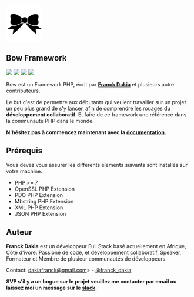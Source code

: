 <img src="https://raw.githubusercontent.com/bowphp/arts/master/bow.jpg" width="100">

## Bow Framework

<a href="https://bowphp.github.io" title="docs"><img src="https://img.shields.io/badge/docs-read%20docs-blue.svg?style=flat-square"/></a>
<a href="https://packagist.org/packages/bowphp/app" title="version"><img src="https://img.shields.io/packagist/v/bowphp/app.svg?style=flat-square"/></a>
<a href="https://github.com/bowphp/app/blob/master/LICENSE" title="license"><img src="https://img.shields.io/github/license/mashape/apistatus.svg?style=flat-square"/></a>
<a href="https://travis-ci.org/bowphp/app" title="Travis branch"><img src="https://img.shields.io/travis/bowphp/app/master.svg?style=flat-square"/></a>

Bow est un Framework PHP, écrit par **[Franck Dakia](http://github.com/papac)** et plusieurs autre contributeurs.

Le but c'est de permettre aux débutants qui veulent travailler sur un projet un peu plus grand de s'y lancer, afin de comprendre les rouages du **développement collaboratif**. Et faire de ce framework une référence dans la communauté PHP dans le monde.

**N'hésitez pas à commencez maintenant avec la [documentation](https://bowphp.github.io).**

## Prérequis

Vous devez vous assurer les différents elements suivants sont installés sur votre machine.

- PHP >= 7
- OpenSSL PHP Extension
- PDO PHP Extension
- Mbstring PHP Extension
- XML PHP Extension
- JSON PHP Extension

## Auteur

**Franck Dakia** est un développeur Full Stack basé actuellement en Afrique, Côte d'ivore. Passioné de code, et développement collaboratif, Speaker, Formateur et Membre de plusieur communautés de développeurs.

Contact: [dakiafranck@gmail.com](mailto:dakiafranck@gmail.com)> - [@franck_dakia](https://twitter.com/franck_dakia)

**SVP s'il y a un bogue sur le projet veuillez me contacter par email ou laissez moi un message sur le [slack](https://bowphp.slack.com).**
